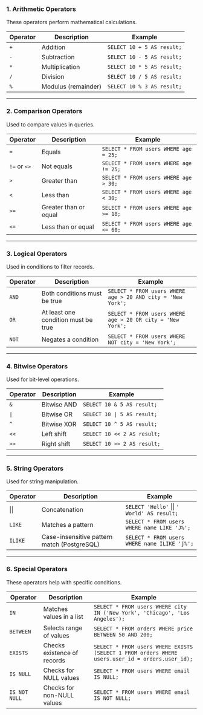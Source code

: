 
### **1. Arithmetic Operators**

These operators perform mathematical calculations.

| Operator | Description         | Example                    |
| -------- | ------------------- | -------------------------- |
| `+`      | Addition            | `SELECT 10 + 5 AS result;` |
| `-`      | Subtraction         | `SELECT 10 - 5 AS result;` |
| `*`      | Multiplication      | `SELECT 10 * 5 AS result;` |
| `/`      | Division            | `SELECT 10 / 5 AS result;` |
| `%`      | Modulus (remainder) | `SELECT 10 % 3 AS result;` |

---

### **2. Comparison Operators**

Used to compare values in queries.

| Operator     | Description           | Example                                |
| ------------ | --------------------- | -------------------------------------- |
| `=`          | Equals                | `SELECT * FROM users WHERE age = 25;`  |
| `!=` or `<>` | Not equals            | `SELECT * FROM users WHERE age != 25;` |
| `>`          | Greater than          | `SELECT * FROM users WHERE age > 30;`  |
| `<`          | Less than             | `SELECT * FROM users WHERE age < 30;`  |
| `>=`         | Greater than or equal | `SELECT * FROM users WHERE age >= 18;` |
| `<=`         | Less than or equal    | `SELECT * FROM users WHERE age <= 60;` |

---

### **3. Logical Operators**

Used in conditions to filter records.

| Operator | Description                         | Example                                                     |
| -------- | ----------------------------------- | ----------------------------------------------------------- |
| `AND`    | Both conditions must be true        | `SELECT * FROM users WHERE age > 20 AND city = 'New York';` |
| `OR`     | At least one condition must be true | `SELECT * FROM users WHERE age > 20 OR city = 'New York';`  |
| `NOT`    | Negates a condition                 | `SELECT * FROM users WHERE NOT city = 'New York';`          |

---

### **4. Bitwise Operators**

Used for bit-level operations.

|Operator|Description|Example|
|---|---|---|
|`&`|Bitwise AND|`SELECT 10 & 5 AS result;`|
|`\|`|Bitwise OR|`SELECT 10 \| 5 AS result;`|
|`^`|Bitwise XOR|`SELECT 10 ^ 5 AS result;`|
|`<<`|Left shift|`SELECT 10 << 2 AS result;`|
|`>>`|Right shift|`SELECT 10 >> 2 AS result;`|

---

### **5. String Operators**

Used for string manipulation.

| Operator | Description                                 | Example                                      |
| -------- | ------------------------------------------- | -------------------------------------------- |
|     \|\| | Concatenation                               | `SELECT 'Hello'` \|\| `' World' AS result;`  |
| `LIKE`   | Matches a pattern                           | `SELECT * FROM users WHERE name LIKE 'J%';`  |
| `ILIKE`  | Case-insensitive pattern match (PostgreSQL) | `SELECT * FROM users WHERE name ILIKE 'j%';` |

---

### **6. Special Operators**

These operators help with specific conditions.

|Operator|Description|Example|
|---|---|---|
|`IN`|Matches values in a list|`SELECT * FROM users WHERE city IN ('New York', 'Chicago', 'Los Angeles');`|
|`BETWEEN`|Selects range of values|`SELECT * FROM orders WHERE price BETWEEN 50 AND 200;`|
|`EXISTS`|Checks existence of records|`SELECT * FROM users WHERE EXISTS (SELECT 1 FROM orders WHERE users.user_id = orders.user_id);`|
|`IS NULL`|Checks for NULL values|`SELECT * FROM users WHERE email IS NULL;`|
|`IS NOT NULL`|Checks for non-NULL values|`SELECT * FROM users WHERE email IS NOT NULL;`|
